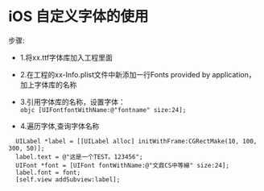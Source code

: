 iOS 自定义字体的使用
===

步骤:
 * 1.将xx.ttf字体库加入工程里面
 
 * 2.在工程的xx-Info.plist文件中新添加一行Fonts provided by application，加上字体库的名称
 
 * 3.引用字体库的名称，设置字体： <br/>
 ```objc [UIFontfontWithName:@"fontname" size:24]; ```
 
 * 4.遍历字体,查询字体名称
```objc
  UILabel *label = [[UILabel alloc] initWithFrame:CGRectMake(10, 100, 300, 50)];  
  label.text = @"这是一个TEST。123456";  
  UIFont *font = [UIFont fontWithName:@"文鼎CS中等線" size:24];  
  label.font = font;  
  [self.view addSubview:label];
```
